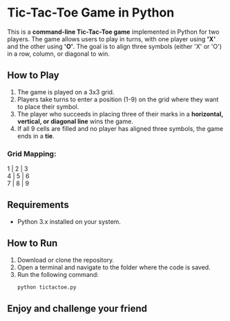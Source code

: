 # Tic-Tac-Toe Game in Python

This is a **command-line Tic-Tac-Toe game** implemented in Python for two players. The game allows users to play in turns, with one player using **'X'** and the other using **'O'**. The goal is to align three symbols (either 'X' or 'O') in a row, column, or diagonal to win.

## How to Play
1. The game is played on a 3x3 grid.
2. Players take turns to enter a position (1-9) on the grid where they want to place their symbol.
3. The player who succeeds in placing three of their marks in a **horizontal, vertical, or diagonal line** wins the game.
4. If all 9 cells are filled and no player has aligned three symbols, the game ends in a **tie**.

### Grid Mapping:
1	| 2	| 3 <br>
4	| 5	| 6 <br>
7	| 8	| 9 <br>


## Requirements
- Python 3.x installed on your system.

## How to Run
1. Download or clone the repository.
2. Open a terminal and navigate to the folder where the code is saved.
3. Run the following command:
   ```bash
   python tictactoe.py


  ## Enjoy and challenge your friend
